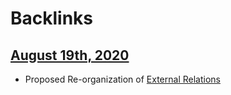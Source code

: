 
# Backlinks
## [August 19th, 2020](<August 19th, 2020.md>)
- Proposed Re-organization of [External Relations](<External Relations.md>)

